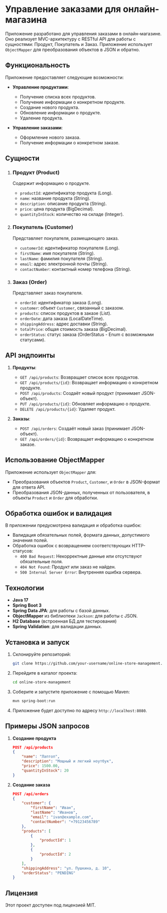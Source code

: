 
# Управление заказами для онлайн-магазина

Приложение разработано для управления заказами в онлайн-магазине. Оно реализует MVC-архитектуру с RESTful API для работы с сущностями: Продукт, Покупатель и Заказ. Приложение использует `ObjectMapper` для преобразования объектов в JSON и обратно.

## Функциональность

Приложение предоставляет следующие возможности:
- **Управление продуктами**:
    - Получение списка всех продуктов.
    - Получение информации о конкретном продукте.
    - Создание нового продукта.
    - Обновление информации о продукте.
    - Удаление продукта.

- **Управление заказами**:
    - Оформление нового заказа.
    - Получение информации о конкретном заказе.

## Сущности

1. ### Продукт (Product)
   Содержит информацию о продукте.
    - `productId`: идентификатор продукта (Long).
    - `name`: название продукта (String).
    - `description`: описание продукта (String).
    - `price`: цена продукта (BigDecimal).
    - `quantityInStock`: количество на складе (Integer).

2. ### Покупатель (Customer)
   Представляет покупателя, размещающего заказ.
    - `customerId`: идентификатор покупателя (Long).
    - `firstName`: имя покупателя (String).
    - `lastName`: фамилия покупателя (String).
    - `email`: адрес электронной почты (String).
    - `contactNumber`: контактный номер телефона (String).

3. ### Заказ (Order)
   Представляет заказ покупателя.
    - `orderId`: идентификатор заказа (Long).
    - `customer`: объект `Customer`, связанный с заказом.
    - `products`: список продуктов в заказе (List<Product>).
    - `orderDate`: дата заказа (LocalDateTime).
    - `shippingAddress`: адрес доставки (String).
    - `totalPrice`: общая стоимость заказа (BigDecimal).
    - `orderStatus`: статус заказа (OrderStatus - Enum с возможными статусами).

## API эндпоинты

1. **Продукты**:
    - `GET /api/products`: Возвращает список всех продуктов.
    - `GET /api/products/{id}`: Возвращает информацию о конкретном продукте.
    - `POST /api/products`: Создаёт новый продукт (принимает JSON-объект).
    - `PUT /api/products/{id}`: Обновляет информацию о продукте.
    - `DELETE /api/products/{id}`: Удаляет продукт.

2. **Заказы**:
    - `POST /api/orders`: Создаёт новый заказ (принимает JSON-объект).
    - `GET /api/orders/{id}`: Возвращает информацию о конкретном заказе.

## Использование ObjectMapper

Приложение использует `ObjectMapper` для:
- Преобразования объектов `Product`, `Customer`, и `Order` в JSON-формат для ответа API.
- Преобразования JSON-данных, полученных от пользователя, в объекты `Product` и `Order` для обработки.

## Обработка ошибок и валидация

В приложении предусмотрена валидация и обработка ошибок:
- Валидация обязательных полей, формата данных, допустимого значения полей.
- Обработка ошибок с возвращением соответствующих HTTP-статусов:
    - `400 Bad Request`: Некорректные данные или отсутствуют обязательные поля.
    - `404 Not Found`: Продукт или заказ не найден.
    - `500 Internal Server Error`: Внутренняя ошибка сервера.

## Технологии

- **Java 17**
- **Spring Boot 3**
- **Spring Data JPA**: для работы с базой данных.
- **ObjectMapper** из библиотеки `Jackson`: для работы с JSON.
- **H2 Database** (встроенная БД для тестирования)
- **Spring Validation**: для валидации данных.

## Установка и запуск

1. Склонируйте репозиторий:
   ```bash
   git clone https://github.com/your-username/online-store-management.git
   ```
2. Перейдите в каталог проекта:
   ```bash
   cd online-store-management
   ```
3. Соберите и запустите приложение с помощью Maven:
   ```bash
   mvn spring-boot:run
   ```
4. Приложение будет доступно по адресу `http://localhost:8080`.

## Примеры JSON запросов

1. **Создание продукта**
   ```json
   POST /api/products
   {
       "name": "Лаптоп",
       "description": "Мощный и легкий ноутбук",
       "price": 1500.00,
       "quantityInStock": 20
   }
   ```

2. **Создание заказа**
   ```json
   POST /api/orders
   {
       "customer": {
           "firstName": "Иван",
           "lastName": "Иванов",
           "email": "ivan@example.com",
           "contactNumber": "+79123456789"
       },
       "products": [
           {
               "productId": 1
           },
           {
               "productId": 2
           }
       ],
       "shippingAddress": "ул. Пушкина, д. 10",
       "orderStatus": "PENDING"
   }
   ```

## Лицензия

Этот проект доступен под лицензией MIT.
